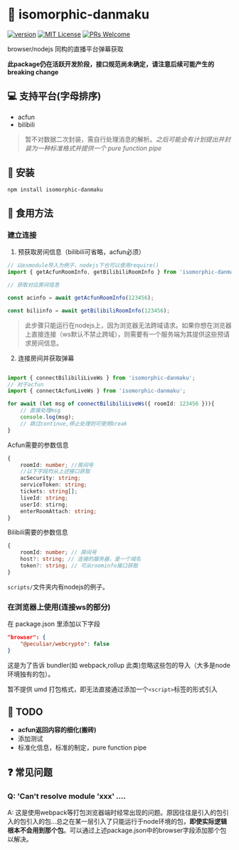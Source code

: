 # 📖 isomorphic-danmaku

[![version](https://img.shields.io/npm/v/isomorphic-danmaku.svg)](https://www.npmjs.com/package/isomorphic-danmaku)
[![MIT License](https://img.shields.io/npm/l/isomorphic-danmaku.svg)](https://github.com/3Shain/isomorphic-danmaku/LICENSE)
[![PRs Welcome](https://img.shields.io/badge/PRs-welcome-brightgreen.svg)](http://makeapullrequest.com)

browser/nodejs 同构的直播平台弹幕获取

**此package仍在活跃开发阶段，接口规范尚未确定，请注意后续可能产生的breaking change**

## 💻 支持平台(字母排序)

- acfun
- bilibili

> 暂不对数据二次封装，需自行处理消息的解析。_之后可能会有计划提出并封装为一种标准格式并提供一个 pure function pipe_

## 📖 安装

```shell
npm install isomorphic-danmaku
```

## 🍥 食用方法

### 建立连接

1. 预获取房间信息（bilibili可省略，acfun必须）
```ts
// 以esmodule导入为例子，nodejs下也可以使用require()
import { getAcfunRoomInfo, getBilibiliRoomInfo } from 'isomorphic-danmaku-server'; //注意后面的-server

// 获取对应房间信息

const acinfo = await getAcfunRoomInfo(123456);

const biliinfo = await getBilibiliRoomInfo(123456);


```

> 此步骤只能运行在nodejs上，因为浏览器无法跨域请求。如果你想在浏览器上直接连接（ws默认不禁止跨域），则需要有一个服务端为其提供这些预请求房间信息。

2. 连接房间并获取弹幕

```ts

import { connectBilibiliLiveWs } from 'isomorphic-danmaku';
// 对于acfun
import { connectAcfunLiveWs } from 'isomorphic-danmaku';

for await (let msg of connectBilibiliLiveWs({ roomId: 123456 })){
    // 直接处理msg
    console.log(msg);
    // 跳过continue,停止处理则可使用break
}

```

Acfun需要的参数信息
```ts
{
    roomId: number; //房间号
    //以下字段均从上述接口获取
    acSecurity: string;
    serviceToken: string;
    tickets: string[];
    liveId: string;
    userId: stirng;
    enterRoomAttach: string;
}
```
Bilibili需要的参数信息
```ts
{
    roomId: number; // 房间号
    host?: string; // 连接的服务器，是一个域名
    token?: string; // 可从roominfo接口获取
}
```

`scripts/`文件夹内有nodejs的例子。

### 在浏览器上使用(连接ws的部分)

在 package.json 里添加以下字段

```json
"browser": {
    "@peculiar/webcrypto": false
}
```

这是为了告诉 bundler(如 webpack,rollup 此类)忽略这些包的导入（大多是node环境独有的包）。

暂不提供 umd 打包格式，即无法直接通过添加一个`<script>`标签的形式引入


## 📃 TODO

* **acfun返回内容的细化(搬砖)**
* 添加测试
* 标准化信息，标准的制定，pure function pipe

## ❓ 常见问题

### Q: 'Can't resolve module 'xxx' ....
A: 这是使用webpack等打包浏览器端时经常出现的问题。原因往往是引入的包引入的包引入的包...总之在某一层引入了只能运行于node环境的包，**即使实际逻辑根本不会用到那个包**。可以通过上述package.json中的browser字段添加那个包以解决。

<!-- ### Q:为什么使用 AsyncGenerator 而不是事件机制

A: 如果你会使用这个库，我断定你的代码是想在收到一条需要的信息时对他做一些操作：或输出，或储存，或抛弃。所以让你自己在需要处理新消息的时候主动去拉取，相比于我迫不及待地去调用你的 event handler 不更好吗。另外尝试接受 ES 新语法`for await`会让你的代码更紧凑，特别是在 js 已经有强大闭包支持的情况下。_我觉得不会有人问：这样代码不会阻塞吗？<del>但凡知道 promise 是什么都不会问出这个问题</del>_。当然如果你实在想用事件机制，用 js/ts 改造它不要太容易！ -->